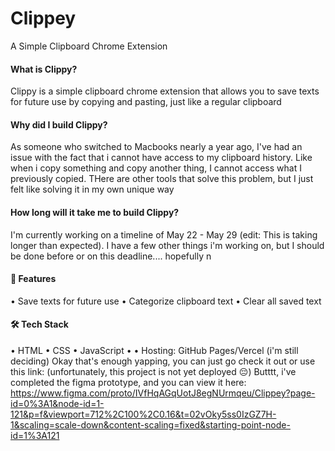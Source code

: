 # Clippey
A Simple Clipboard Chrome Extension

#### What is Clippy?
Clippy is a simple clipboard chrome extension that allows you to save texts for future use by copying and pasting, just like a regular clipboard

#### Why did I build Clippy?
 As someone who switched to Macbooks nearly a year ago, I've had an issue with the fact that i cannot have access to my clipboard history. Like when i copy something and copy another thing, I cannot access what I previously copied. THere are other tools that solve this problem, but I just felt like solving it in my own unique way

#### How long will it take me to build Clippy? 
I'm currently working on a timeline of May 22 - May 29 (edit: This is taking longer than expected). I have a few other things i'm working on, but I should be done before or on this deadline.... hopefully
n
#### 🚀 Features 
• Save texts for future use • Categorize clipboard text • Clear all saved text 

#### 🛠 Tech Stack
 • HTML  • CSS • JavaScript •
 • Hosting: GitHub Pages/Vercel (i'm still deciding) Okay that's enough yapping, you can just go check it out or use this link: 
(unfortunately, this project is not yet deployed 😔)
Butttt, i've completed the figma prototype, and you can view it here: https://www.figma.com/proto/IVfHqAGqUotJ8egNUrmqeu/Clippey?page-id=0%3A1&node-id=1-121&p=f&viewport=712%2C100%2C0.16&t=02vOky5ss0IzGZ7H-1&scaling=scale-down&content-scaling=fixed&starting-point-node-id=1%3A121

